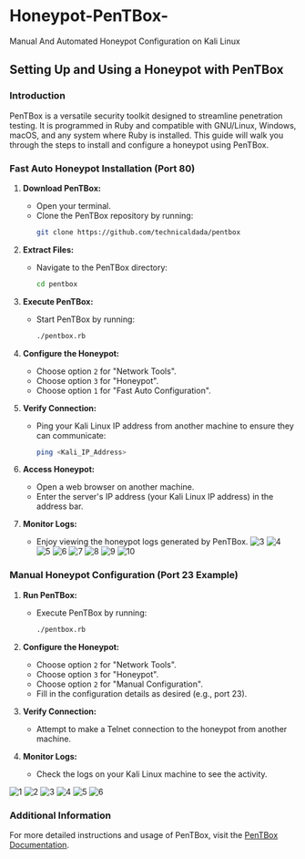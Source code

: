 # Honeypot-PenTBox-
Manual And Automated Honeypot Configuration on Kali Linux

## Setting Up and Using a Honeypot with PenTBox

### Introduction
PenTBox is a versatile security toolkit designed to streamline penetration testing. It is programmed in Ruby and compatible with GNU/Linux, Windows, macOS, and any system where Ruby is installed. This guide will walk you through the steps to install and configure a honeypot using PenTBox.

### Fast Auto Honeypot Installation (Port 80)

1. **Download PenTBox:**
   - Open your terminal.
   - Clone the PenTBox repository by running:
     ```bash
     git clone https://github.com/technicaldada/pentbox
     ```

2. **Extract Files:**
   - Navigate to the PenTBox directory:
     ```bash
     cd pentbox
     ```
     
3. **Execute PenTBox:**
   - Start PenTBox by running:
     ```bash
     ./pentbox.rb
     ```
     
4. **Configure the Honeypot:**
   - Choose option `2` for "Network Tools".
   - Choose option `3` for "Honeypot".
   - Choose option `1` for "Fast Auto Configuration".

5. **Verify Connection:**
   - Ping your Kali Linux IP address from another machine to ensure they can communicate:
     ```bash
     ping <Kali_IP_Address>
     ```

6. **Access Honeypot:**
   - Open a web browser on another machine.
   - Enter the server's IP address (your Kali Linux IP address) in the address bar.

7. **Monitor Logs:**
   - Enjoy viewing the honeypot logs generated by PenTBox.
![3](https://github.com/celik-hayri/Honeypot-PenTBox-/assets/173578001/0ac65391-5b5c-4e40-95ef-c37942c9c996)
![4](https://github.com/celik-hayri/Honeypot-PenTBox-/assets/173578001/ebef26bf-a683-483c-8c13-2b8613bd5a25)
![5](https://github.com/celik-hayri/Honeypot-PenTBox-/assets/173578001/681d9ec1-1feb-48f9-b3ab-da6785ece4f1)
![6](https://github.com/celik-hayri/Honeypot-PenTBox-/assets/173578001/6bc13d72-10d9-4254-8b32-550cbbdf1e53)
![7](https://github.com/celik-hayri/Honeypot-PenTBox-/assets/173578001/9c48e347-bf85-4d9c-bf48-01f110fc1adc)
![8](https://github.com/celik-hayri/Honeypot-PenTBox-/assets/173578001/ae98a73f-5671-44a0-9d69-8288f38ee6c1)
![9](https://github.com/celik-hayri/Honeypot-PenTBox-/assets/173578001/c8d178f8-5c6d-4602-9828-c7e5eec89710)
![10](https://github.com/celik-hayri/Honeypot-PenTBox-/assets/173578001/2352f912-f906-442e-9ed0-61982a94c64e)



### Manual Honeypot Configuration (Port 23 Example)

1. **Run PenTBox:**
   - Execute PenTBox by running:
     ```bash
     ./pentbox.rb
     ```

2. **Configure the Honeypot:**
   - Choose option `2` for "Network Tools".
   - Choose option `3` for "Honeypot".
   - Choose option `2` for "Manual Configuration".
   - Fill in the configuration details as desired (e.g., port 23).

3. **Verify Connection:**
   - Attempt to make a Telnet connection to the honeypot from another machine.

4. **Monitor Logs:**
   - Check the logs on your Kali Linux machine to see the activity.

![1](https://github.com/celik-hayri/Honeypot-PenTBox-/assets/173578001/c5f56f37-f845-4350-a388-53b40c1953bb)
![2](https://github.com/celik-hayri/Honeypot-PenTBox-/assets/173578001/95f2f05d-3e46-4423-b8e9-777bff077cec)
![3](https://github.com/celik-hayri/Honeypot-PenTBox-/assets/173578001/ebc0401b-450c-4d8d-aa27-915bb3fba05e)
![4](https://github.com/celik-hayri/Honeypot-PenTBox-/assets/173578001/31b20aaf-cab5-48b3-b43f-06386069854a)
![5](https://github.com/celik-hayri/Honeypot-PenTBox-/assets/173578001/05c0d9bd-cc4b-4314-bb55-6386789daf7d)
![6](https://github.com/celik-hayri/Honeypot-PenTBox-/assets/173578001/474acc57-7fb3-493a-bbc4-146221bc7640)




### Additional Information
For more detailed instructions and usage of PenTBox, visit the [PenTBox Documentation](https://www.kalilinux.in/2019/05/honeypot.html).
